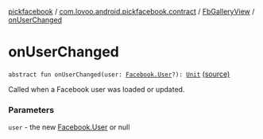 [pickfacebook](../../index.md) / [com.lovoo.android.pickfacebook.contract](../index.md) / [FbGalleryView](index.md) / [onUserChanged](./on-user-changed.md)

# onUserChanged

`abstract fun onUserChanged(user: `[`Facebook.User`](../../com.lovoo.android.pickfacebook/-facebook/-user/index.md)`?): `[`Unit`](https://kotlinlang.org/api/latest/jvm/stdlib/kotlin/-unit/index.html) [(source)](https://github.com/lovoo/android-pickpic/blob/master/pickfacebook/pickfacebook/src/main/kotlin/com/lovoo/android/pickfacebook/contract/FbGalleryView.kt#L53)

Called when a Facebook user was loaded or updated.

### Parameters

`user` - the new [Facebook.User](../../com.lovoo.android.pickfacebook/-facebook/-user/index.md) or null